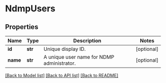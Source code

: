 # NdmpUsers

## Properties
Name | Type | Description | Notes
------------ | ------------- | ------------- | -------------
**id** | **str** | Unique display ID. | [optional] 
**name** | **str** | A unique user name for NDMP administrator. | [optional] 

[[Back to Model list]](../README.md#documentation-for-models) [[Back to API list]](../README.md#documentation-for-api-endpoints) [[Back to README]](../README.md)


